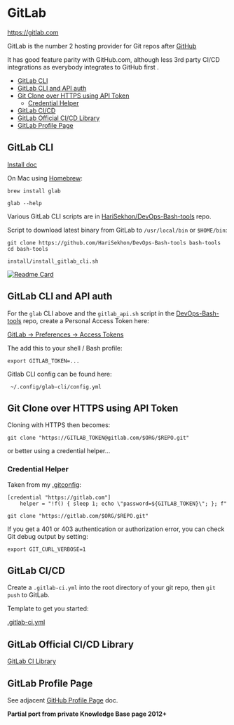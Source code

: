 # GitLab

<https://gitlab.com>

GitLab is the number 2 hosting provider for Git repos after [GitHub](github.md)

It has good feature parity with GitHub.com, although less 3rd party CI/CD integrations as everybody integrates to GitHub first .

<!-- INDEX_START -->

- [GitLab CLI](#gitlab-cli)
- [GitLab CLI and API auth](#gitlab-cli-and-api-auth)
- [Git Clone over HTTPS using API Token](#git-clone-over-https-using-api-token)
  - [Credential Helper](#credential-helper)
- [GitLab CI/CD](#gitlab-cicd)
- [GitLab Official CI/CD Library](#gitlab-official-cicd-library)
- [GitLab Profile Page](#gitlab-profile-page)

<!-- INDEX_END -->

## GitLab CLI

[Install doc](https://gitlab.com/gitlab-org/cli/-/blob/main/README.md#installation)

On Mac using [Homebrew](brew.md):

```shell
brew install glab
```

```shell
glab --help
```

Various GitLab CLI scripts are in [HariSekhon/DevOps-Bash-tools](https://github.com/HariSekhon/DevOps-Bash-tools) repo.

Script to download latest binary from GitLab to `/usr/local/bin` or `$HOME/bin`:

```shell
git clone https://github.com/HariSekhon/DevOps-Bash-tools bash-tools
cd bash-tools
```

```shell
install/install_gitlab_cli.sh
```

[![Readme Card](https://github-readme-stats.vercel.app/api/pin/?username=HariSekhon&repo=DevOps-Bash-tools&theme=ambient_gradient&description_lines_count=3)](https://github.com/HariSekhon/DevOps-Bash-tools)

## GitLab CLI and API auth

For the `glab` CLI above and the `gitlab_api.sh` script in the
[DevOps-Bash-tools](https://github.com/HariSekhon/DevOps-Bash-tools) repo, create a Personal Access Token here:

[GitLab -> Preferences -> Access Tokens](https://gitlab.com/-/user_settings/personal_access_tokens)

The add this to your shell / Bash profile:

```shell
export GITLAB_TOKEN=...
```

Gitlab CLI config can be found here:

```text
 ~/.config/glab-cli/config.yml
```

## Git Clone over HTTPS using API Token

Cloning with HTTPS then becomes:

```shell
git clone "https://GITLAB_TOKEN@gitlab.com/$ORG/$REPO.git"
```

or better using a credential helper...

### Credential Helper

Taken from my [.gitconfig](https://github.com/HariSekhon/DevOps-Bash-tools/blob/master/.gitconfig):

```properties
[credential "https://gitlab.com"]
    helper = "!f() { sleep 1; echo \"password=${GITLAB_TOKEN}\"; }; f"
```

```shell
git clone "https://gitlab.com/$ORG/$REPO.git"
```

If you get a 401 or 403 authentication or authorization error, you can check Git debug output by setting:

```shell
export GIT_CURL_VERBOSE=1
```

## GitLab CI/CD

Create a `.gitlab-ci.yml` into the root directory of your git repo, then `git push` to GitLab.

Template to get you started:

[.gitlab-ci.yml](https://github.com/HariSekhon/Templates/blob/master/.gitlab-ci.yml)

## GitLab Official CI/CD Library

[GitLab CI Library](https://gitlab.com/gitlab-org/gitlab/-/tree/master/.gitlab/ci)

## GitLab Profile Page

See adjacent [GitHub Profile Page](github.md#github-profile-page) doc.

**Partial port from private Knowledge Base page 2012+**
